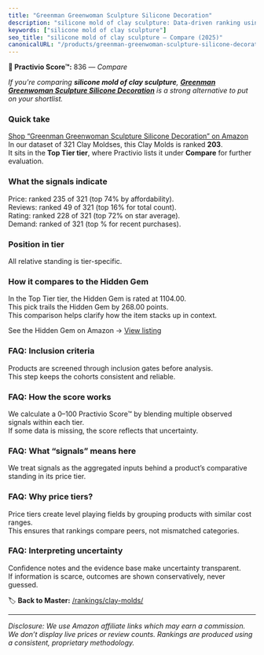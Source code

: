 ```yaml
---
title: "Greenman Greenwoman Sculpture Silicone Decoration"
description: "silicone mold of clay sculpture: Data-driven ranking using the Practivio Score™. Positioned by quality, value, demand, findability, momentum."
keywords: ["silicone mold of clay sculpture"]
seo_title: "silicone mold of clay sculpture — Compare (2025)"
canonicalURL: "/products/greenman-greenwoman-sculpture-silicone-decoration-B0863WRRDR/"
---
```


**🛒 Practivio Score™:** 836 — _Compare_


*If you're comparing **silicone mold of clay sculpture**, **[Greenman Greenwoman Sculpture Silicone Decoration](https://www.amazon.com/dp/B0863WRRDR?tag=practivio-20)** is a strong alternative to put on your shortlist.*
### Quick take
[Shop “Greenman Greenwoman Sculpture Silicone Decoration” on Amazon](https://www.amazon.com/dp/B0863WRRDR?tag=practivio-20)
In our dataset of 321 Clay Moldses, this Clay Molds is ranked **203**.  
It sits in the **Top Tier tier**, where Practivio lists it under **Compare** for further evaluation.

### What the signals indicate
Price: ranked 235 of 321 (top 74% by affordability).  
Reviews: ranked 49 of 321 (top 16% for total count).  
Rating: ranked 228 of 321 (top 72% on star average).  
Demand: ranked  of 321 (top % for recent purchases).

### Position in tier
All relative standing is tier-specific.

### How it compares to the Hidden Gem
In the Top Tier tier, the Hidden Gem is rated at 1104.00.  
This pick trails the Hidden Gem by 268.00 points.  
This comparison helps clarify how the item stacks up in context.  

See the Hidden Gem on Amazon → [View listing](https://www.amazon.com/dp/B07PDG62XY?tag=practivio-20)

### FAQ: Inclusion criteria
Products are screened through inclusion gates before analysis.  
This step keeps the cohorts consistent and reliable.

### FAQ: How the score works
We calculate a 0–100 Practivio Score™ by blending multiple observed signals within each tier.  
If some data is missing, the score reflects that uncertainty.

### FAQ: What “signals” means here
We treat signals as the aggregated inputs behind a product’s comparative standing in its price tier.

### FAQ: Why price tiers?
Price tiers create level playing fields by grouping products with similar cost ranges.  
This ensures that rankings compare peers, not mismatched categories.

### FAQ: Interpreting uncertainty
Confidence notes and the evidence base make uncertainty transparent.  
If information is scarce, outcomes are shown conservatively, never guessed.

<!-- Missing template for Compare/CompareWithinPriceClass -->


🏷️ **Back to Master:** [/rankings/clay-molds/](/rankings/clay-molds/)

---
_Disclosure: We use Amazon affiliate links which may earn a commission. We don’t display live prices or review counts. Rankings are produced using a consistent, proprietary methodology._
